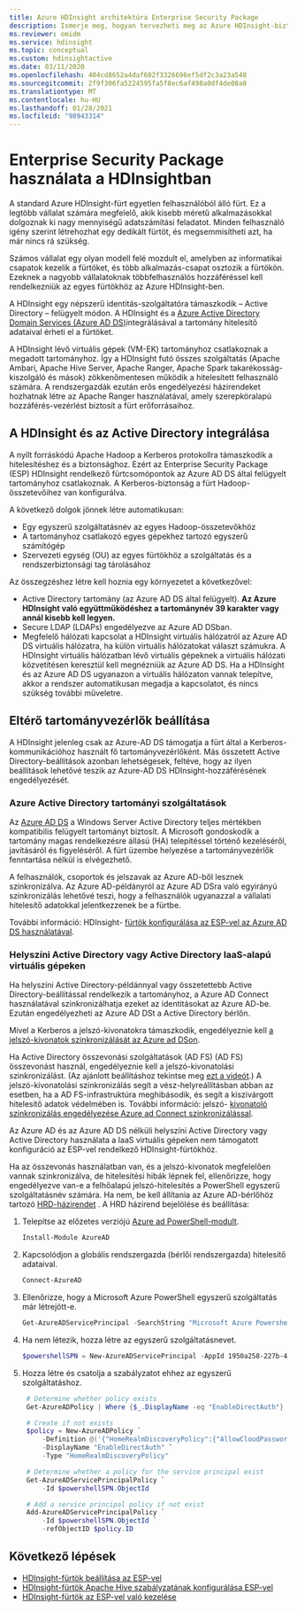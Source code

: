 ```yaml
---
title: Azure HDInsight architektúra Enterprise Security Package
description: Ismerje meg, hogyan tervezheti meg az Azure HDInsight-biztonságot Enterprise Security Package használatával.
ms.reviewer: omidm
ms.service: hdinsight
ms.topic: conceptual
ms.custom: hdinsightactive
ms.date: 03/11/2020
ms.openlocfilehash: 404cd8652a4daf602f3326696ef5df2c3a23a548
ms.sourcegitcommit: 2f9f306fa5224595fa5f8ec6af498a0df4de08a8
ms.translationtype: MT
ms.contentlocale: hu-HU
ms.lasthandoff: 01/28/2021
ms.locfileid: "98943314"
---
```

# <a name="use-enterprise-security-package-in-hdinsight"></a>Enterprise Security Package használata a HDInsightban

A standard Azure HDInsight-fürt egyetlen felhasználóból álló fürt. Ez a legtöbb vállalat számára megfelelő, akik kisebb méretű alkalmazásokkal dolgoznak ki nagy mennyiségű adatszámítási feladatot. Minden felhasználó igény szerint létrehozhat egy dedikált fürtöt, és megsemmisítheti azt, ha már nincs rá szükség.

Számos vállalat egy olyan modell felé mozdult el, amelyben az informatikai csapatok kezelik a fürtöket, és több alkalmazás-csapat osztozik a fürtökön. Ezeknek a nagyobb vállalatoknak többfelhasználós hozzáféréssel kell rendelkezniük az egyes fürtökhöz az Azure HDInsight-ben.

A HDInsight egy népszerű identitás-szolgáltatóra támaszkodik – Active Directory – felügyelt módon. A HDInsight és a [Azure Active Directory Domain Services (Azure AD DS)](../../active-directory-domain-services/overview.md)integrálásával a tartomány hitelesítő adataival érheti el a fürtöket.

A HDInsight lévő virtuális gépek (VM-EK) tartományhoz csatlakoznak a megadott tartományhoz. Így a HDInsight futó összes szolgáltatás (Apache Ambari, Apache Hive Server, Apache Ranger, Apache Spark takarékosság-kiszolgáló és mások) zökkenőmentesen működik a hitelesített felhasználó számára. A rendszergazdák ezután erős engedélyezési házirendeket hozhatnak létre az Apache Ranger használatával, amely szerepköralapú hozzáférés-vezérlést biztosít a fürt erőforrásaihoz.

## <a name="integrate-hdinsight-with-active-directory"></a>A HDInsight és az Active Directory integrálása

A nyílt forráskódú Apache Hadoop a Kerberos protokollra támaszkodik a hitelesítéshez és a biztonsághoz. Ezért az Enterprise Security Package (ESP) HDInsight rendelkező fürtcsomópontok az Azure AD DS által felügyelt tartományhoz csatlakoznak. A Kerberos-biztonság a fürt Hadoop-összetevőihez van konfigurálva.

A következő dolgok jönnek létre automatikusan:

- Egy egyszerű szolgáltatásnév az egyes Hadoop-összetevőkhöz
- A tartományhoz csatlakozó egyes gépekhez tartozó egyszerű számítógép
- Szervezeti egység (OU) az egyes fürtökhöz a szolgáltatás és a rendszerbiztonsági tag tárolásához

Az összegzéshez létre kell hoznia egy környezetet a következővel:

- Active Directory tartomány (az Azure AD DS által felügyelt). **Az Azure HDInsight való együttműködéshez a tartománynév 39 karakter vagy annál kisebb kell legyen.**
- Secure LDAP (LDAPs) engedélyezve az Azure AD DSban.
- Megfelelő hálózati kapcsolat a HDInsight virtuális hálózatról az Azure AD DS virtuális hálózatra, ha külön virtuális hálózatokat választ számukra. A HDInsight virtuális hálózatban lévő virtuális gépeknek a virtuális hálózati közvetítésen keresztül kell megnézniük az Azure AD DS. Ha a HDInsight és az Azure AD DS ugyanazon a virtuális hálózaton vannak telepítve, akkor a rendszer automatikusan megadja a kapcsolatot, és nincs szükség további műveletre.

## <a name="set-up-different-domain-controllers"></a>Eltérő tartományvezérlők beállítása

A HDInsight jelenleg csak az Azure-AD DS támogatja a fürt által a Kerberos-kommunikációhoz használt fő tartományvezérlőként. Más összetett Active Directory-beállítások azonban lehetségesek, feltéve, hogy az ilyen beállítások lehetővé teszik az Azure-AD DS HDInsight-hozzáférésének engedélyezését.

### <a name="azure-active-directory-domain-services"></a>Azure Active Directory tartományi szolgáltatások

Az [Azure AD DS](../../active-directory-domain-services/overview.md) a Windows Server Active Directory teljes mértékben kompatibilis felügyelt tartományt biztosít. A Microsoft gondoskodik a tartomány magas rendelkezésre állású (HA) telepítéssel történő kezeléséről, javításáról és figyeléséről. A fürt üzembe helyezése a tartományvezérlők fenntartása nélkül is elvégezhető.

A felhasználók, csoportok és jelszavak az Azure AD-ből lesznek szinkronizálva. Az Azure AD-példányról az Azure AD DSra való egyirányú szinkronizálás lehetővé teszi, hogy a felhasználók ugyanazzal a vállalati hitelesítő adatokkal jelentkezzenek be a fürtbe.

További információ: HDInsight- [fürtök konfigurálása az ESP-vel az Azure AD DS használatával](./apache-domain-joined-configure-using-azure-adds.md).

### <a name="on-premises-active-directory-or-active-directory-on-iaas-vms"></a>Helyszíni Active Directory vagy Active Directory IaaS-alapú virtuális gépeken

Ha helyszíni Active Directory-példánnyal vagy összetettebb Active Directory-beállítással rendelkezik a tartományhoz, a Azure AD Connect használatával szinkronizálhatja ezeket az identitásokat az Azure AD-be. Ezután engedélyezheti az Azure AD DSt a Active Directory bérlőn.

Mivel a Kerberos a jelszó-kivonatokra támaszkodik, engedélyeznie kell [a jelszó-kivonatok szinkronizálását az Azure ad DSon](../../active-directory-domain-services/tutorial-create-instance.md).

Ha Active Directory összevonási szolgáltatások (AD FS) (AD FS) összevonást használ, engedélyeznie kell a jelszó-kivonatolási szinkronizálást. (Az ajánlott beállításhoz tekintse meg [ezt a videót](https://youtu.be/qQruArbu2Ew).) A jelszó-kivonatolási szinkronizálás segít a vész-helyreállításban abban az esetben, ha a AD FS-infrastruktúra meghibásodik, és segít a kiszivárgott hitelesítő adatok védelmében is. További információ: jelszó- [kivonatoló szinkronizálás engedélyezése Azure ad Connect szinkronizálással](../../active-directory/hybrid/how-to-connect-password-hash-synchronization.md).

Az Azure AD és az Azure AD DS nélküli helyszíni Active Directory vagy Active Directory használata a IaaS virtuális gépeken nem támogatott konfiguráció az ESP-vel rendelkező HDInsight-fürtökhöz.

Ha az összevonás használatban van, és a jelszó-kivonatok megfelelően vannak szinkronizálva, de hitelesítési hibák lépnek fel, ellenőrizze, hogy engedélyezve van-e a felhőalapú jelszó-hitelesítés a PowerShell egyszerű szolgáltatásnév számára. Ha nem, be kell állítania az Azure AD-bérlőhöz tartozó [HRD-házirendet](../../active-directory/manage-apps/configure-authentication-for-federated-users-portal.md) . A HRD házirend bejelölése és beállítása:

1. Telepítse az előzetes verziójú [Azure ad PowerShell-modult](/powershell/azure/active-directory/install-adv2).

   ```powershell
   Install-Module AzureAD
   ```

2. Kapcsolódjon a globális rendszergazda (bérlői rendszergazda) hitelesítő adataival.

   ```powershell
   Connect-AzureAD
   ```

3. Ellenőrizze, hogy a Microsoft Azure PowerShell egyszerű szolgáltatás már létrejött-e.

   ```powershell
   Get-AzureADServicePrincipal -SearchString "Microsoft Azure Powershell"
   ```

4. Ha nem létezik, hozza létre az egyszerű szolgáltatásnevet.

   ```powershell
   $powershellSPN = New-AzureADServicePrincipal -AppId 1950a258-227b-4e31-a9cf-717495945fc2
   ```

5. Hozza létre és csatolja a szabályzatot ehhez az egyszerű szolgáltatáshoz.

   ```powershell
    # Determine whether policy exists
    Get-AzureADPolicy | Where {$_.DisplayName -eq "EnableDirectAuth"}

    # Create if not exists
    $policy = New-AzureADPolicy `
        -Definition @('{"HomeRealmDiscoveryPolicy":{"AllowCloudPasswordValidation":true}}') `
        -DisplayName "EnableDirectAuth" `
        -Type "HomeRealmDiscoveryPolicy"

    # Determine whether a policy for the service principal exist
    Get-AzureADServicePrincipalPolicy `
        -Id $powershellSPN.ObjectId

    # Add a service principal policy if not exist
    Add-AzureADServicePrincipalPolicy `
        -Id $powershellSPN.ObjectId `
        -refObjectID $policy.ID
   ```

## <a name="next-steps"></a>Következő lépések

- [HDInsight-fürtök beállítása az ESP-vel](apache-domain-joined-configure-using-azure-adds.md)
- [HDInsight-fürtök Apache Hive szabályzatának konfigurálása ESP-vel](apache-domain-joined-run-hive.md)
- [HDInsight-fürtök az ESP-vel való kezelése](apache-domain-joined-manage.md)